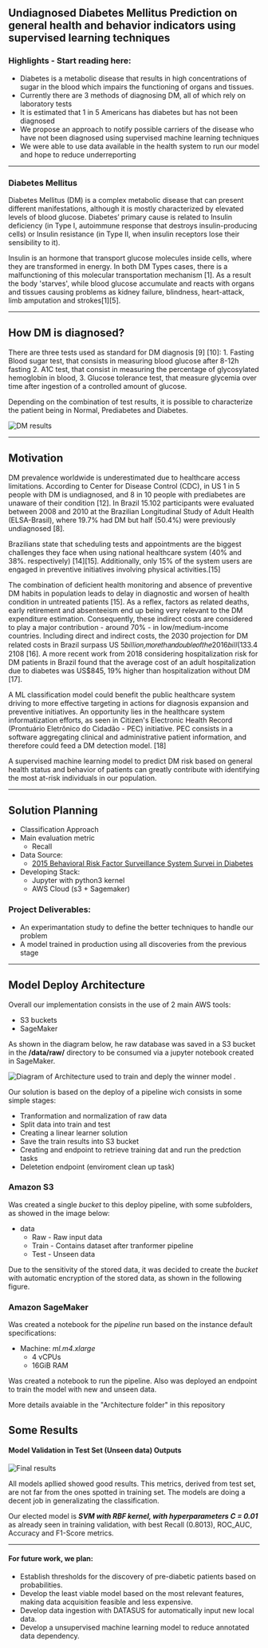 ## Undiagnosed Diabetes Mellitus Prediction on general health and behavior indicators using supervised learning techniques

### Highlights - Start reading here:
* Diabetes is a metabolic disease that results in high concentrations of sugar in the blood which impairs the functioning of organs and tissues.
* Currently there are 3 methods of diagnosing DM, all of which rely on laboratory tests
* It is estimated that 1 in 5 Americans has diabetes but has not been diagnosed
* We propose an approach to notify possible carriers of the disease who have not been diagnosed using supervised machine learning techniques
* We were able to use data available in the health system to run our model and hope to reduce underreporting
---

### Diabetes Mellitus

Diabetes Mellitus (DM) is a complex metabolic disease that can present different manifestations, although it is mostly characterized by elevated levels of blood glucose. Diabetes’ primary cause is related to Insulin deficiency (in Type I, autoimmune response that destroys insulin-producing cells) or Insulin resistance (in Type II, when insulin receptors lose their sensibility to it).

Insulin is an hormone that transport glucose molecules inside cells, where they are transformed in energy. In both DM Types cases, there is a malfunctioning of this molecular transportation mechanism [1]. As a result the body 'starves', while blood glucose accumulate and reacts with organs and tissues causing problems as kidney failure, blindness, heart-attack, limb amputation and strokes[1][5].

--- 

## How DM is diagnosed? 

There are three tests used as standard for DM diagnosis [9] [10]: 1. Fasting Blood sugar test, that consists in measuring blood glucose after 8-12h fasting 2. A1C test, that consist in measuring the percentage of glycosylated hemoglobin in blood, 3. Glucose tolerance test, that measure glycemia over time after ingestion of a controlled amount of glucose.

Depending on the combination of test results, it is possible to characterize the patient being in Normal, Prediabetes and Diabetes.

![DM results](https://i.imgur.com/wLOuCJ1.png, "DM Thresholds")

---

## Motivation

DM prevalence worldwide is underestimated due to healthcare access limitations. According to Center for Disease Control (CDC), in US 1 in 5 people with DM is undiagnosed, and 8 in 10 people with prediabetes are unaware of their condition [12]. In Brazil 15.102 participants were evaluated between 2008 and 2010 at the Brazilian Longitudinal Study of Adult Health (ELSA-Brasil), where 19.7% had DM but half (50.4%) were previously undiagnosed [8].

Brazilians state that scheduling tests and appointments are the biggest challenges they face when using national healthcare system (40% and 38%. respectively) [14][15]. Additionally, only 15% of the system users are engaged in preventive initiatives involving physical activities.[15]

The combination of deficient health monitoring and absence of preventive DM habits in population leads to delay in diagnostic and worsen of health condition in untreated patients [15]. As a reflex, factors as related deaths, early retirement and absenteeism end up being very relevant to the DM expenditure estimation. Consequently, these indirect costs are considered to play a major contribution - around 70% - in low/medium-income countries. Including direct and indirect costs, the 2030 projection for DM related costs in Brazil surpass US 5𝑏𝑖𝑙𝑙𝑖𝑜𝑛,𝑚𝑜𝑟𝑒𝑡ℎ𝑎𝑛𝑑𝑜𝑢𝑏𝑙𝑒𝑜𝑓𝑡ℎ𝑒2016𝑏𝑖𝑙𝑙(133.4 2108 [16]. A more recent work from 2018 considering hospitalization risk for DM patients in Brazil found that the average cost of an adult hospitalization due to diabetes was US$845, 19% higher than hospitalization without DM [17].

A ML classification model could benefit the public healthcare system driving to more effective targeting in actions for diagnosis expansion and preventive initiatives. An opportunity lies in the healthcare system informatization efforts, as seen in Citizen's Electronic Health Record (Prontuário Eletrônico do Cidadão - PEC) initiative. PEC consists in a software aggregating clinical and administrative patient information, and therefore could feed a DM detection model. [18]

A supervised machine learning model to predict DM risk based on general health status and behavior of patients can greatly contribute with identifying the most at-risk individuals in our population.

---

## Solution Planning

* Classification Approach
* Main evaluation metric
  * Recall
* Data Source:
  * [2015 Behavioral Risk Factor Surveillance System Survei in Diabetes](https://www.kaggle.com/datasets/alexteboul/diabetes-health-indicators-dataset?select=diabetes_binary_health_indicators_BRFSS2015.csv)
* Developing Stack:
  - Jupyter with python3 kernel
  - AWS Cloud (s3 + Sagemaker)

### Project Deliverables: 
* An experimantation study to define the better techniques to handle our problem
* A model trained in production using all discoveries from the previous stage

---

## Model Deploy Architecture

Overall our implementation consists in the use of 2 main AWS tools: 
* S3 buckets
* SageMaker

As shown in the diagram below, he raw database was saved in a S3 bucket in the **/data/raw/** directory to be consumed via a jupyter notebook created in SageMaker.

![ Diagram of Architecture used to train and deply the winner model .](https://i.imgur.com/KPjyayc.jpeg)

Our solution is based on the deploy of a pipeline wich consists in some simple stages:

* Tranformation and normalization of raw data
* Split data into train and test
* Creating a linear learner solution
* Save the train results into S3 bucket
* Creating and endpoint to retrieve training dat and run the predction tasks
* Deletetion endpoint (enviroment clean up task)


### Amazon S3

Was created a single *bucket* to this deploy pipeline, with some subfolders, as showed in the image below:

* data
  * Raw - Raw input data
  * Train - Contains dataset after tranformer pipeline
  * Test - Unseen data

Due to the sensitivity of the stored data, it was decided to create the *bucket* with automatic encryption of the stored data, as shown in the following figure.

### Amazon SageMaker

Was created a notebook for the *pipeline* run based on the instance default specifications:

* Machine: *ml.m4.xlarge*
  * 4 vCPUs
  * 16GiB RAM

Was created a notebook to run the pipeline. Also was deployed an endpoint to train the model with new and unseen data.

More details avaiable in the "Architecture folder" in this repository

## Some Results

#### Model Validation in Test Set (Unseen data) Outputs

![ Final results](https://i.imgur.com/DMxzwyK.png)


All models apllied showed good results. This metrics, derived from test set, are not far from the ones spotted in training set. The models are doing a decent job in generalizating the classification. 
<br/>

Our elected model is ***SVM with RBF kernel, with hyperparameters C = 0.01*** as already seen in training validation, with best Recall (0.8013), ROC_AUC, Accuracy and F1-Score metrics.

---

#### For future work, we plan:
- Establish thresholds for the discovery of pre-diabetic patients based on probabilities. 
- Develop the least viable model based on the most relevant features, making data acquisition feasible and less expensive.
- Develop data ingestion with DATASUS for automatically input new local data. 
- Develop a unsupervised machine learning model to reduce annotated data dependency.






